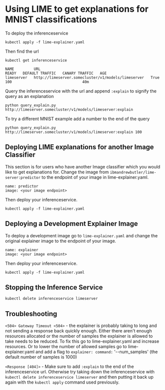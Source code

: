 # Using LIME to get explanations for MNIST classifications

To deploy the inferenceservice

`kubectl apply -f lime-explainer.yaml`

Then find the url

`kubectl get inferenceservice`

```
NAME         URL                                                  READY   DEFAULT TRAFFIC   CANARY TRAFFIC   AGE
limeserver   http://limeserver.somecluster/v1/models/limeserver   True    100                                40m
```

Query the inferenceservice with the url and append `:explain` to signify the query as an explanation

```
python query_explain.py http://limeserver.somecluster/v1/models/limeserver:explain
```

To try a different MNIST example add a number to the end of the query

```
python query_explain.py http://limeserver.somecluster/v1/models/limeserver:explain 100
```

## Deploying LIME explanations for another Image Classifier

This section is for users who have another Image classifier which you would like to get explanations for. Change the image from `ibmandrewbutler/lime-server:predictor` to the endpoint of your image in lime-explainer.yaml.

```
name: predictor
image: <your image endpoint>
```

Then deploy your inferenceservice.

`kubectl apply -f lime-explainer.yaml`

## Deploying a Development Explainer Image

To deploy a development image go to `lime-explainer.yaml` and change the original explainer image to the endpoint of your image.

```
name: explainer
image: <your image endpoint>
```

Then deploy your inferenceservice.

`kubectl apply -f lime-explainer.yaml`

## Stopping the Inference Service

`kubectl delete inferenceservice limeserver`

## Troubleshooting

`<504> Gateway Timeout <504>` - the explainer is probably taking to long and not sending a response back quickly enough. Either there aren't enough resources allocated or the number of samples the explainer is allowed to take needs to be reduced. To fix this go to lime-explainer.yaml and increase resources. Or to lower the number of allowed samples go to lime-explainer.yaml and add a flag to `explainer: command:` '--num_samples' (the default number of samples is 1000)


`<Response [404]>` - Make sure to add `:explain` to the end of the inferenceservice url. Otherwise try taking down the inferenceservice with `kubectl delete inferenceservice limeserver` and then putting it back up again with the `kubectl apply` command used previously.
